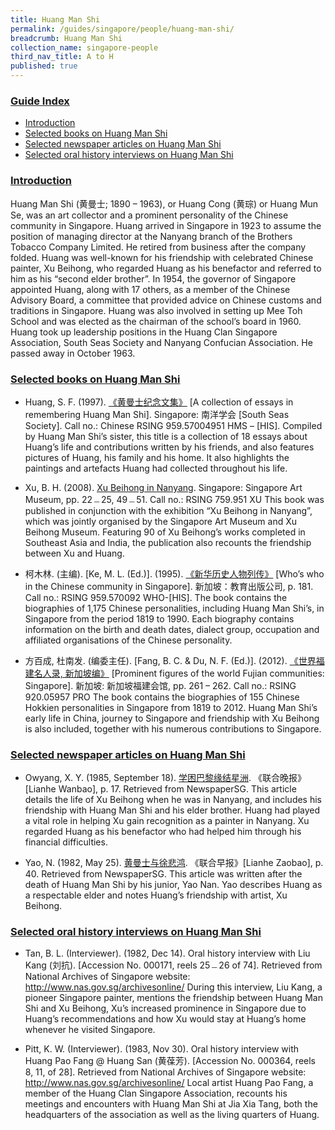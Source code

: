 ```yaml
---
title: Huang Man Shi
permalink: /guides/singapore/people/huang-man-shi/
breadcrumb: Huang Man Shi
collection_name: singapore-people
third_nav_title: A to H
published: true
---
```



### <u>Guide Index</u>

* [Introduction](#introduction)
* [Selected books on Huang Man Shi](#selected-books-on-huang-man-shi)
* [Selected newspaper articles on Huang Man Shi](#selected-newspaper-articles-on-huang-man-shi)
* [Selected oral history interviews on Huang Man Shi](#selected-oral-history-interviews-on-huang-man-shi)

### <u>Introduction</u>

Huang Man Shi (黄曼士; 1890 – 1963), or Huang Cong (黄琮) or Huang Mun Se, was an art collector and a prominent personality of the Chinese community in Singapore. Huang arrived in Singapore in 1923 to assume the position of managing director at the Nanyang branch of the Brothers Tobacco Company Limited. He retired from business after the company folded. Huang was well-known for his friendship with celebrated Chinese painter, Xu Beihong, who regarded Huang as his benefactor and referred to him as his “second elder brother”. In 1954, the governor of Singapore appointed Huang, along with 17 others, as a member of the Chinese Advisory Board, a committee that provided advice on Chinese customs and traditions in Singapore. Huang was also involved in setting up Mee Toh School and was elected as the chairman of the school’s board in 1960. Huang took up leadership positions in the Huang Clan Singapore Association, South Seas Society and Nanyang Confucian Association. He passed away in October 1963.


### <u>Selected books on Huang Man Shi</u>

* Huang, S. F. (1997). [《黄曼士纪念文集》](http://eservice.nlb.gov.sg/item_holding_s.aspx?bid=84563887) [A collection of essays in remembering Huang Man Shi]. Singapore: 南洋学会 [South Seas Society].
Call no.: Chinese RSING 959.57004951 HMS – \[HIS\].
Compiled by Huang Man Shi’s sister, this title is a collection of 18 essays about Huang’s life and contributions written by his friends, and also features pictures of Huang, his family and his home. It also highlights the paintings and artefacts Huang had collected throughout his life.


* Xu, B. H. (2008).  [Xu Beihong in Nanyang](http://eservice.nlb.gov.sg/item_holding_s.aspx?bid=13027043). Singapore: Singapore Art Museum, pp. 22﹘25, 49﹘51.
Call no.: RSING 759.951 XU
This book was published in conjunction with the exhibition “Xu Beihong in Nanyang”, which was jointly organised by the Singapore Art Museum and Xu Beihong Museum. Featuring 90 of Xu Beihong’s works completed in Southeast Asia and India, the publication also recounts the friendship between Xu and Huang.


* 柯木林. (主编). [Ke, M. L. (Ed.)]. (1995). [《新华历史人物列传》](http://eservice.nlb.gov.sg/item_holding_s.aspx?bid=85400628) [Who’s who in the Chinese community in Singapore]. 新加坡：教育出版公司, p. 181.
Call no.: RSING 959.570092 WHO-\[HIS\].
The book contains the biographies of 1,175 Chinese personalities, including Huang Man Shi’s, in Singapore from the period 1819 to 1990. Each biography contains information on the birth and death dates, dialect group, occupation and affiliated organisations of the Chinese personality.


* 方百成, 杜南发. (编委主任). [Fang, B. C. & Du, N. F. (Ed.)]. (2012). [《世界福建名人录, 新加坡编》](http://eservice.nlb.gov.sg/item_holding_s.aspx?bid=200125706) [Prominent figures of the world Fujian communities: Singapore]. 新加坡: 新加坡福建会馆, pp. 261 – 262.
Call no.: RSING 920.05957 PRO
The book contains the biographies of 155 Chinese Hokkien personalities in Singapore from 1819 to 2012. Huang Man Shi’s early life in China, journey to Singapore and friendship with Xu Beihong is also included, together with his numerous contributions to Singapore.

### <u>Selected newspaper articles on Huang Man Shi</u>

* Owyang, X. Y. (1985, September 18). [学困巴黎缘结星洲](http://eresources.nlb.gov.sg/newspapers/Digitised/Article/lhwb19850918-1.2.37.1.1). 《联合晚报》[Lianhe Wanbao], p. 17. Retrieved from NewspaperSG.
This article details the life of Xu Beihong when he was in Nanyang, and includes his friendship with Huang Man Shi and his elder brother. Huang had played a vital role in helping Xu gain recognition as a painter in Nanyang. Xu regarded Huang as his benefactor who had helped him through his financial difficulties.


* Yao, N. (1982, May 25). [黄曼士与徐悲鸿](http://eresources.nlb.gov.sg/newspapers/Digitised/Article/lhzb19830525-1.2.80.1.2). 《联合早报》[Lianhe Zaobao], p. 40. Retrieved from NewspaperSG.
This article was written after the death of Huang Man Shi by his junior, Yao Nan. Yao describes Huang as a respectable elder and notes Huang’s friendship with artist, Xu Beihong.

### <u>Selected oral history interviews on Huang Man Shi</u>

* Tan, B. L. (Interviewer). (1982, Dec 14). Oral history interview with Liu Kang (刘抗). [Accession No. 000171, reels 25﹘26 of 74]. Retrieved from National Archives of Singapore website: http://www.nas.gov.sg/archivesonline/
During this interview, Liu Kang, a pioneer Singapore painter, mentions the friendship between Huang Man Shi and Xu Beihong, Xu’s increased prominence in Singapore due to Huang’s recommendations and how Xu would stay at Huang’s home whenever he visited Singapore.


* Pitt, K. W. (Interviewer). (1983, Nov 30). Oral history interview with Huang Pao Fang @ Huang San (黄葆芳). [Accession No. 000364, reels 8, 11, of 28]. Retrieved from National Archives of Singapore website: http://www.nas.gov.sg/archivesonline/
Local artist Huang Pao Fang, a member of the Huang Clan Singapore Association, recounts his meetings and encounters with Huang Man Shi at Jia Xia Tang, both the headquarters of the association as well as the living quarters of Huang.
